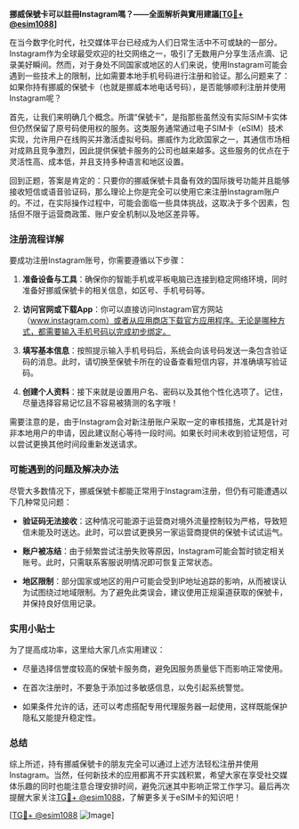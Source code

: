 **挪威保號卡可以註冊Instagram嗎？——全面解析與實用建議[[TG💪+ @esim1088](https://t.me/s/esim1088)]**

在当今数字化时代，社交媒体平台已经成为人们日常生活中不可或缺的一部分。Instagram作为全球最受欢迎的社交网络之一，吸引了无数用户分享生活点滴、记录美好瞬间。然而，对于身处不同国家或地区的人们来说，使用Instagram可能会遇到一些技术上的限制，比如需要本地手机号码进行注册和验证。那么问题来了：如果你持有挪威的保號卡（也就是挪威本地电话号码），是否能够顺利注册并使用Instagram呢？

首先，让我们来明确几个概念。所谓“保號卡”，是指那些虽然没有实际SIM卡实体但仍然保留了原号码使用权的服务。这类服务通常通过电子SIM卡（eSIM）技术实现，允许用户在线购买并激活虚拟号码。挪威作为北欧国家之一，其通信市场相对成熟且竞争激烈，因此提供保號卡服务的公司也越来越多。这些服务的优点在于灵活性高、成本低，并且支持多种语言和地区设置。

回到正题，答案是肯定的：只要你的挪威保號卡具备有效的国际拨号功能并且能够接收短信或语音验证码，那么理论上你是完全可以使用它来注册Instagram账户的。不过，在实际操作过程中，可能会面临一些具体挑战，这取决于多个因素，包括但不限于运营商政策、账户安全机制以及地区差异等。

### 注册流程详解

要成功注册Instagram账号，你需要遵循以下步骤：

1. **准备设备与工具**：确保你的智能手机或平板电脑已连接到稳定网络环境，同时准备好挪威保號卡的相关信息，如区号、手机号码等。
   
2. **访问官网或下载App**：你可以直接访问Instagram官方网站（www.instagram.com）或者从应用商店下载官方应用程序。无论是哪种方式，都需要输入手机号码以完成初步绑定。

3. **填写基本信息**：按照提示输入手机号码后，系统会向该号码发送一条包含验证码的消息。此时，请切换至保號卡所在的设备查看短信内容，并准确填写验证码。

4. **创建个人资料**：接下来就是设置用户名、密码以及其他个性化选项了。记住，尽量选择容易记忆且不容易被猜测的名字哦！

需要注意的是，由于Instagram会对新注册账户采取一定的审核措施，尤其是针对非本地用户的申请，因此建议耐心等待一段时间。如果长时间未收到验证短信，可以尝试更换其他时间段重新发送请求。

### 可能遇到的问题及解决办法

尽管大多数情况下，挪威保號卡都能正常用于Instagram注册，但仍有可能遭遇以下几种常见问题：

- **验证码无法接收**：这种情况可能源于运营商对境外流量控制较为严格，导致短信未能及时送达。此时，可以尝试更换另一家运营商提供的保號卡试试运气。
  
- **账户被冻结**：由于频繁尝试注册失败等原因，Instagram可能会暂时锁定相关账号。此时，只需联系客服说明情况即可恢复正常状态。

- **地区限制**：部分国家或地区的用户可能会受到IP地址追踪的影响，从而被误认为试图绕过地域限制。为了避免此类误会，建议使用正规渠道获取的保號卡，并保持良好信用记录。

### 实用小贴士

为了提高成功率，这里给大家几点实用建议：

- 尽量选择信誉度较高的保號卡服务商，避免因服务质量低下而影响正常使用。
  
- 在首次注册时，不要急于添加过多敏感信息，以免引起系统警觉。
  
- 如果条件允许的话，还可以考虑搭配专用代理服务器一起使用，这样既能保护隐私又能提升稳定性。

### 总结

综上所述，持有挪威保號卡的朋友完全可以通过上述方法轻松注册并使用Instagram。当然，任何新技术的应用都离不开实践积累，希望大家在享受社交媒体乐趣的同时也能注意合理安排时间，避免沉迷其中影响正常工作学习。最后再次提醒大家关注[TG💪+ @esim1088](https://t.me/s/esim1088)，了解更多关于eSIM卡的知识吧！

[[TG💪+ @esim1088](https://t.me/s/esim1088) ![Image](https://i.postimg.cc/4NQfJmqS/Snipaste-2025-05-13-00-14-12.png)]